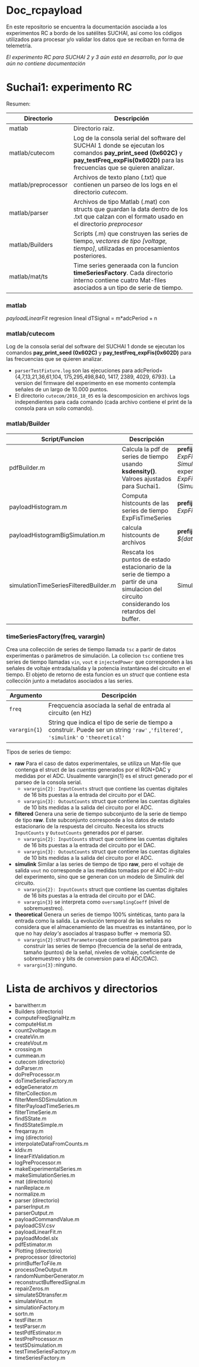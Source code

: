 # Doc_rcpayload
En este repositorio se encuentra la documentación asociada a los experimentos RC a bordo de los satélites SUCHAI, así como los códigos utilizados para procesar y/o validar los datos que se reciban en forma de telemetría. 

*El experimento RC para SUCHAI 2 y 3 aún está en desarrollo, por lo que aún no contiene documentación*

# Suchai1: experimento RC
Resumen:

| Directorio | Descripción |
| ------ | ------ |
| matlab | Directorio raiz. |
| matlab/cutecom | Log de la consola serial del software del SUCHAI 1 donde se ejecutan los comandos **pay_print_seed (0x602C)** y **pay_testFreq_expFis(0x602D)** para las frecuencias que se quieren analizar.| 
| matlab/preprocessor | Archivos de texto plano (.txt) que contienen un parseo de los logs en el directorio *cutecom*.  |
| matlab/parser | Archivos de tipo Matlab (.mat) con structs que guardan la data dentro de los .txt que calzan con el formato usado en el directorio  *preprocesor*| 
| matlab/Builders | Scripts (.m) que construyen las series de tiempo, *vectores de tipo [voltage, tiempo]*, utilizadas en procesamientos posteriores. | 
| matlab/mat/ts | Time series generaada con la funcion **timeSeriesFactory**. Cada directorio interno contiene cuatro Mat-files asociados a un tipo de serie de tiempo. |

### matlab

*payloadLinearFit* regresion lineal dTSignal = m*adcPeriod + n

### matlab/cutecom
Log de la consola serial del software del SUCHAI 1 donde se ejecutan los comandos **pay_print_seed (0x602C)** y **pay_testFreq_expFis(0x602D)** para las frecuencias que se quieren analizar.

  - ``parserTestFixture.log`` son las ejecuciones para adcPeriod={4,7,13,21,36,61,104, 175,295,498,840, 1417, 2389, 4029, 6793}. La version del firmware del experimento en ese momento contempla señales de un largo de 10.000 puntos.
  - El directorio `cutecom/2016_18_05` es la descomposicion en archivos logs independientes para cada comando (cada archivo contiene el print de la consola para un solo comando).

### matlab/Builder

| Script/Funcion | Descripción | Input | Output |
| ------ | ------ | ------ | ------ |
| pdfBuilder.m | Calcula la pdf de series de tiempo usando **ksdensity()**. Valroes ajustados para Suchai1. | **prefijo** de fecha de *FilteredSeries*, *ExpFisTimeSeries.tscData*, *SimulationFiltered* (datos experimentales) y *ExpFisTimeSeries.tscSimulation* (Simulink). | *ExpFisDistributions* (.mat) contiene las distribuciones de cada input. |
| payloadHistogram.m | Computa histcounts de las series de tiempo ExpFisTimeSeries | **prefijo** de fecha de los *ExpFisTimeSeries* | *ExpFisHistogram* (.mat) |
| payloadHistogramBigSimulation.m | calcula histcounts de archivos  | **prefijo** de fecha de los *${date}_Simulation_freq{index}.mat* | *SimulationHistogram.mat* |
| simulationTimeSeriesFilteredBuilder.m | Rescata los puntos de estado estacionario de la serie de tiempo a partir de una simulacion del circuito considerando los retardos del buffer. | Simulation (timeseries .mat) | *SimulationFiltered* (timeseries .mat) |

### timeSeriesFactory(freq, varargin)
Crea una collección de series de tiempo llamada `tsc` a partir de datos experimentas o parámetros de simulación. La collecion `tsc` contiene tres series de tiempo llamadas `vin`, `vout` e `injectedPower` que corresponden a las señales de voltaje entrada/salida y la potencia instantánea del circuito en el tiempo. El objeto de retorno de esta funcion es un *struct* que contiene esta collección junto a metadatos asociados a las series.


| Argumento | Descripción | 
| ------ | ------ |
| `freq` | Freqcuencia asociada la señal de entrada al circuito (en Hz) | 
| `varargin{1}` | String que indica el tipo de serie de tiempo a construir. Puede ser un string `'raw'` ,`'filtered'`, `'simulink'` o `'theoretical'` |

Tipos de series de tiempo:

  - **raw** Para el caso de datos experimentales, se utiliza un Mat-file que contenga el struct de las *cuentas*  generados por el RGN+DAC y medidas por el ADC. Usualmente varargin{1} es el struct generado por el parseo de la consola serial.
    - `varargin{2}: InputCounts` struct que contiene las cuentas digitales de 16 bits puestas a la entrada del circuito por el DAC. 
    - `varargin{3}: OutoutCounts` struct que contiene las cuentas digitales de 10 bits medidas a la salida del circuito por el ADC. 
  - **filtered** Genera una serie de tiempo subconjunto de la serie de tiempo de tipo **raw**. Este subconjunto corresponde a los datos de estado estacionario de la respuesta del circuito. Necesita los structs `InputCounts` y `OutoutCounts` generados por el parser.
    - `varargin{2}: InputCounts` struct que contiene las cuentas digitales de 16 bits puestas a la entrada del circuito por el DAC. 
    - `varargin{3}: OutoutCounts` struct que contiene las cuentas digitales de 10 bits medidas a la salida del circuito por el ADC. 
  - **simulink** Similar a las series de tiempo de tipo **raw**, pero el voltaje de salida `vout` no corresponde a las medidas tomadas por el ADC *in-situ* del experimento, sino que se generan con un modelo de Simulink del circuito. 
    - `varargin{2}: InputCounts` struct que contiene las cuentas digitales de 16 bits puestas a la entrada del circuito por el DAC. 
    - `varargin{3}` se interpreta como `oversamplingCoeff` (nivel de sobremuestreo).
  - **theoretical** Genera un series de tiempo 100% sintéticas, tanto para la entrada como la salida. La evolución temporal de las señales no considera que el almacenamiento de las muestras es instantáneo, por lo que no hay *delay's* asociados al traspaso buffer -> memoria SD.
    - `varargin{2}:`struct `Parameters`que contiene parámetros para construir las series de tiempo (frecuencia de la señal de entrada, tamaño (puntos) de la señal, niveles de voltaje, coeficiente de sobremuestreo y bits de conversion para el ADC/DAC).
    - `varargin{3}:`ninguno.


# Lista de archivos y directorios
- barwitherr.m
- Builders (directorio)
- computeFreqSignalHz.m
- computeHist.m
- count2voltage.m
- createVin.m
- createVout.m
- crossing.m
- cummean.m
- cutecom (directorio)
- doParser.m
- doPreProcessor.m
- doTimeSeriesFactory.m
- edgeGenerator.m
- filterCollection.m
- filterMemSDSimulation.m
- filterPayloadTimeSeries.m
- filterTimeSerie.m
- findSState.m
- findSStateSimple.m
- freqarray.m
- img (directorio)
- interpolateDataFromCounts.m
- kldiv.m
- linearFitValidation.m
- logPreProcessor.m
- makeExperimentalSeries.m
- makeSimulationSeries.m
- mat (directorio)
- nanReplace.m
- normalize.m
- parser (directorio)
- parserInput.m
- parserOutput.m
- payloadCommandValue.m
- payloadCSV.csv
- payloadLinearFit.m
- payloadModel.slx
- pdfEstimator.m
- Plotting (directorio)
- preprocessor (directorio)
- printBufferToFile.m
- processOneOutput.m
- randomNumberGenerator.m
- reconstructBufferedSignal.m
- repairZeros.m
- simulateSDtransfer.m
- simulateVout.m
- simulationFactory.m
- sortn.m
- testFilter.m
- testParser.m
- testPdfEstimator.m
- testPreProcessor.m
- testSDsimulation.m
- testTimeSeriesFactory.m
- timeSeriesFactory.m

